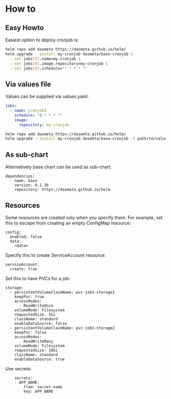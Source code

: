 # How to

## Easy Howto
Easiest option to deploy cronjob is:
```bash
helm repo add dasmeta https://dasmeta.github.io/helm/
helm upgrade --install my-cronjob dasmeta/base-cronjob \
  --set jobs[0].name=my-cronjob \
  --set jobs[0].image.repository=my-cronjob \
  --set jobs[0].schedule="* * * * *"
```

## Via values file
Values can be supplied via values.yaml.
```yaml
jobs:
  - name: cronjob1
    schedule: "0 * * * *"
    image:
      repository: my-cronjob
```

```bash
helm repo add dasmeta https://dasmeta.github.io/helm/
helm upgrade --install my-cronjob dasmeta/base-cronjob -f path/to/values.yaml
```

## As sub-chart
Alternatively base chart can be used as sub-chart.

```
dependencies:
  - name: base
    version: 0.1.36
    repository: https://dasmeta.github.io/helm
```

## Resources
Some resources are created only when you specify them.
For example, set this to escape from creating an empty ConfigMap resource:
```
config:
  enabled: false
  data: 
    <data>
```
Specify this to create ServiceAccount resource:
```
serviceAccount:
  create: true
```
Set this to have PVCs for a job:
```
storage:
  - persistentVolumeClaimName: pvc-job1-storage1
    keepPvc: true
    accessModes:
      - ReadWriteOnce
    volumeMode: Filesystem
    requestedSize: 5Gi
    className: standard
    enableDataSource: false
  - persistentVolumeClaimName: pvc-job1-storage2
    keepPvc: false
    accessModes:
      - ReadWriteMany
    volumeMode: Filesystem
    requestedSize: 10Gi
    className: standard
    enableDataSource: true
```

Use secrets:
```
    secrets:
    - APP_NAME:
        from: secret-name
        key: APP_NAME
```